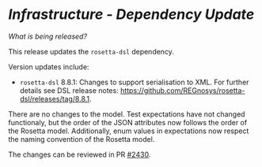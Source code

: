 # *Infrastructure - Dependency Update*

_What is being released?_

This release updates the `rosetta-dsl` dependency.

Version updates include:
- `rosetta-dsl` 8.8.1: Changes to support serialisation to XML. For further details see DSL release notes: https://github.com/REGnosys/rosetta-dsl/releases/tag/8.8.1.

There are no changes to the model. Test expectations have not changed functionaly, but
the order of the JSON attributes now follows the order of the Rosetta model. Additionally,
enum values in expectations now respect the naming convention of the Rosetta model.

The changes can be reviewed in PR [#2430](https://github.com/finos/common-domain-model/pull/2430).
